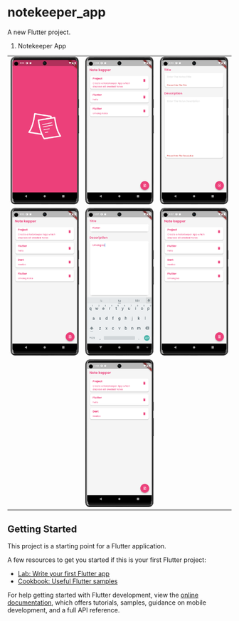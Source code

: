 # notekeeper_app

A new Flutter project.
1. Notekeeper App
<table>
<tr>
</tr>
<tr>
    <td><img src="images/n1.png" </td>
    <td><img src="images/n2.png" </td>
    <td><img src="images/n3.png" </td>
</tr>
<tr>
    <td><img src="images/n4.png" </td>
    <td><img src="images/n5.png" </td>
    <td><img src="images/n6.png" </td>
</tr>
<tr>
    <td> </td>
    <td><img src="images/n7.png" </td>
    <td> </td>
</tr>
</table>


## Getting Started

This project is a starting point for a Flutter application.

A few resources to get you started if this is your first Flutter project:

- [Lab: Write your first Flutter app](https://docs.flutter.dev/get-started/codelab)
- [Cookbook: Useful Flutter samples](https://docs.flutter.dev/cookbook)

For help getting started with Flutter development, view the
[online documentation](https://docs.flutter.dev/), which offers tutorials,
samples, guidance on mobile development, and a full API reference.
